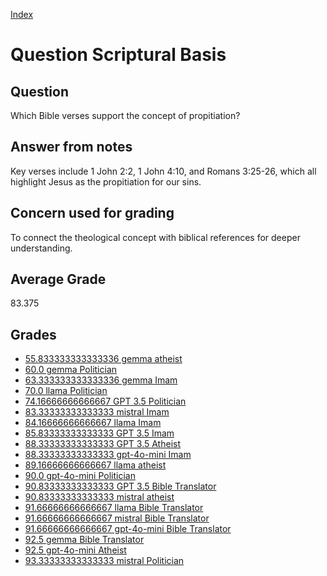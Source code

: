 
[Index](../../index.md)
# Question Scriptural Basis
## Question
Which Bible verses support the concept of propitiation?

## Answer from notes
Key verses include 1 John 2:2, 1 John 4:10, and Romans 3:25-26, which all highlight Jesus as the propitiation for our sins.

## Concern used for grading
To connect the theological concept with biblical references for deeper understanding.

## Average Grade
83.375

## Grades
 * [55.833333333333336 gemma atheist](../answers/gemma_atheist/Scriptural_Basis.md)
 * [60.0 gemma Politician](../answers/gemma_Politician/Scriptural_Basis.md)
 * [63.333333333333336 gemma Imam](../answers/gemma_Imam/Scriptural_Basis.md)
 * [70.0 llama Politician](../answers/llama_Politician/Scriptural_Basis.md)
 * [74.16666666666667 GPT 3.5 Politician](../answers/GPT_3.5_Politician/Scriptural_Basis.md)
 * [83.33333333333333 mistral Imam](../answers/mistral_Imam/Scriptural_Basis.md)
 * [84.16666666666667 llama Imam](../answers/llama_Imam/Scriptural_Basis.md)
 * [85.83333333333333 GPT 3.5 Imam](../answers/GPT_3.5_Imam/Scriptural_Basis.md)
 * [88.33333333333333 GPT 3.5 Atheist](../answers/GPT_3.5_Atheist/Scriptural_Basis.md)
 * [88.33333333333333 gpt-4o-mini Imam](../answers/gpt-4o-mini_Imam/Scriptural_Basis.md)
 * [89.16666666666667 llama atheist](../answers/llama_atheist/Scriptural_Basis.md)
 * [90.0 gpt-4o-mini Politician](../answers/gpt-4o-mini_Politician/Scriptural_Basis.md)
 * [90.83333333333333 GPT 3.5 Bible Translator](../answers/GPT_3.5_Bible_Translator/Scriptural_Basis.md)
 * [90.83333333333333 mistral atheist](../answers/mistral_atheist/Scriptural_Basis.md)
 * [91.66666666666667 llama Bible Translator](../answers/llama_Bible_Translator/Scriptural_Basis.md)
 * [91.66666666666667 mistral Bible Translator](../answers/mistral_Bible_Translator/Scriptural_Basis.md)
 * [91.66666666666667 gpt-4o-mini Bible Translator](../answers/gpt-4o-mini_Bible_Translator/Scriptural_Basis.md)
 * [92.5 gemma Bible Translator](../answers/gemma_Bible_Translator/Scriptural_Basis.md)
 * [92.5 gpt-4o-mini Atheist](../answers/gpt-4o-mini_Atheist/Scriptural_Basis.md)
 * [93.33333333333333 mistral Politician](../answers/mistral_Politician/Scriptural_Basis.md)
